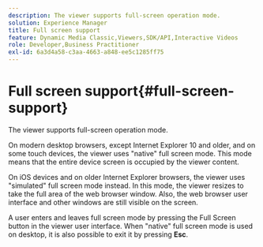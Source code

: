 ```yaml
---
description: The viewer supports full-screen operation mode.
solution: Experience Manager
title: Full screen support
feature: Dynamic Media Classic,Viewers,SDK/API,Interactive Videos
role: Developer,Business Practitioner
exl-id: 6a3d4a58-c3aa-4663-a848-ee5c1285ff75
---
```

# Full screen support{#full-screen-support}

The viewer supports full-screen operation mode.

On modern desktop browsers, except Internet Explorer 10 and older, and on some touch devices, the viewer uses "native" full screen mode. This mode means that the entire device screen is occupied by the viewer content.

On iOS devices and on older Internet Explorer browsers, the viewer uses "simulated" full screen mode instead. In this mode, the viewer resizes to take the full area of the web browser window. Also, the web browser user interface and other windows are still visible on the screen.

A user enters and leaves full screen mode by pressing the Full Screen button in the viewer user interface. When "native" full screen mode is used on desktop, it is also possible to exit it by pressing **Esc**.
